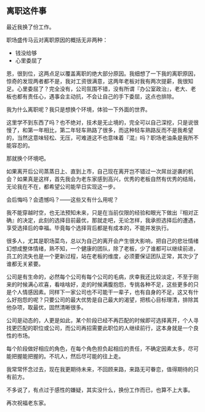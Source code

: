 ## 离职这件事

最近我换了份工作。

职场盛传马云对离职原因的概括无非两种：

- 钱没给够
- 心里委屈了

恩，很到位，这两点足以覆盖离职的绝大部分原因。我细想了一下我的离职原因，惊奇的发现两者都不是，我对工资很满意，这两年老板对我有两次提薪，我很知足。心里委屈了？完全没有，公司氛围不错，没有所谓『办公室政治』，老大、老板也都有责任心，遇事会主动抗，不会让自己的手下委屈，这点也排除。

我为什么离职呢？我只是想换个环境，体验一下外面的世界。

这里学不到东西了吗？也不绝对，技术是无止境的，完全可以自己深挖，只是说很慢了，和第一年相比，第二年轻车熟路了很多，而这种轻车熟路反而不是我希望的，当然这意味轻松、无压，可难道这不也意味着『混』吗？职场老油条是我所不能容忍的。

那就换个环境吧。

如果离开后公司蒸蒸日上、直到上市，自己现在离开岂不错过一次屌丝逆袭的机会？如果真是这样，首先我会为老东家感到高兴，优秀的老板自然有优秀的结局，无论我在不在，都希望公司能早日实现这一步。

会后悔吗？会遗憾吗？——这些又有什么用呢？

我不能穿越时空，也无法预知未来，只是在当前仅限的经验和眼光下做出『相对正确』的决定，此刻的选择目前最优，那就走吧，无论怎样，我承担选择后的遭遇，享受选择后的幸福。毕竟每个选择背后都是有成本的，不能并发执行。

很多人，尤其是职场菜鸟，总以为自己的离开会产生很大影响，把自己的悲壮情绪幻想成整体情绪，熟不知，一个健康的团队，除了老板，少了谁都可以继续前进，员工的流失也是一个更新过程，站在老板的维度，必须要保证团队正常，其次少了谁都无关紧要。

公司是有生命的，必然每个公司有每个公司的毛病，庆幸我还比较淡定，不至于刚来的时候满心欢喜，看啥啥好，走的时候满腹抱怨，专挑各种不足，这些更多的只是个人情感因素。同样下一家公司也不可能干一辈子，也有自身的不足，这又有什么好抱怨的呢？只要公司的最大优势是自己最大的渴望，把核心目标理清，排除其他杂项，取最优，固然清晰很多。

公司是动态的，人更是如此，某个阶段已经不再匹配的时候即可选择离开，个人寻找更匹配的职位或公司，而公司再招需要此职位的人继续前行，这本身就是一个良性的市场。

每个阶段做好相应的角色，在每个角色担负起相应的责任，不确定因素太多，尽可能把握能把握的。不坑人，然后尽可能的往上走。

我常常怀念过去，现在我更期待未来，不回顾来路，来路无可眷恋，值得期待的只有前方。

不多说了，有点过于感性的嫌疑，其实没什么，换份工作而已，也算不上大事。

再次祝福老东家。

